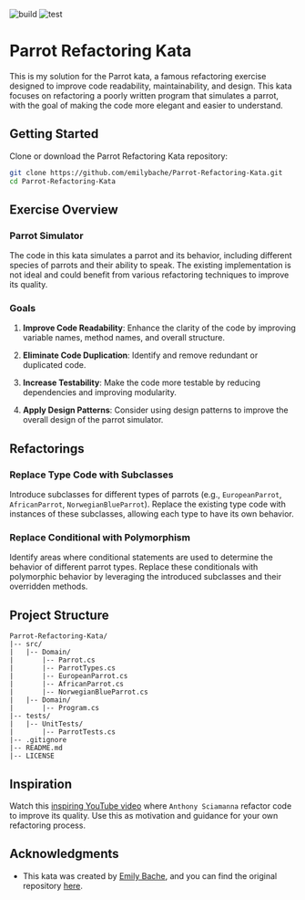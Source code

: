 ![build](https://github.com/amlsantos/parrot-kata-refactoring/actions/workflows/build.yml/badge.svg)
![test](https://github.com/amlsantos/parrot-kata-refactoring/actions/workflows/test.yml/badge.svg)

# Parrot Refactoring Kata

This is my solution for the Parrot kata, a famous refactoring exercise designed to improve code readability, maintainability, and design. 
This kata focuses on refactoring a poorly written program that simulates a parrot, with the goal of making the code more elegant and easier to understand.

## Getting Started

Clone or download the Parrot Refactoring Kata repository:

```bash
git clone https://github.com/emilybache/Parrot-Refactoring-Kata.git
cd Parrot-Refactoring-Kata
```

## Exercise Overview

### Parrot Simulator

The code in this kata simulates a parrot and its behavior, including different species of parrots and their ability to speak. The existing implementation is not ideal and could benefit from various refactoring techniques to improve its quality.

### Goals

1. **Improve Code Readability**: Enhance the clarity of the code by improving variable names, method names, and overall structure.

2. **Eliminate Code Duplication**: Identify and remove redundant or duplicated code.

3. **Increase Testability**: Make the code more testable by reducing dependencies and improving modularity.

4. **Apply Design Patterns**: Consider using design patterns to improve the overall design of the parrot simulator.

## Refactorings

### Replace Type Code with Subclasses

Introduce subclasses for different types of parrots (e.g., `EuropeanParrot`, `AfricanParrot`, `NorwegianBlueParrot`). Replace the existing type code with instances of these subclasses, allowing each type to have its own behavior.

### Replace Conditional with Polymorphism

Identify areas where conditional statements are used to determine the behavior of different parrot types. Replace these conditionals with polymorphic behavior by leveraging the introduced subclasses and their overridden methods.

## Project Structure

```plaintext
Parrot-Refactoring-Kata/
|-- src/
|   |-- Domain/
|       |-- Parrot.cs
|       |-- ParrotTypes.cs
|       |-- EuropeanParrot.cs
|       |-- AfricanParrot.cs
|       |-- NorwegianBlueParrot.cs
|   |-- Domain/
|       |-- Program.cs
|-- tests/
|   |-- UnitTests/
|       |-- ParrotTests.cs
|-- .gitignore
|-- README.md
|-- LICENSE
```
## Inspiration

Watch this [inspiring YouTube video](https://www.youtube.com/watch?v=KW-jvdZ8a_Y) where `Anthony Sciamanna` refactor code to improve its quality. Use this as motivation and guidance for your own refactoring process.

## Acknowledgments

- This kata was created by [Emily Bache](https://github.com/emilybache), and you can find the original repository [here](https://github.com/emilybache/Parrot-Refactoring-Kata).

